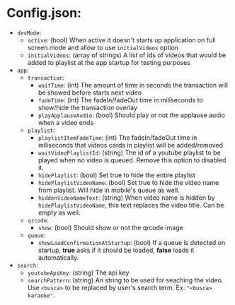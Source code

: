 
# Config.json: 

 - `devMode`:
    - `active`: (bool) When active it doesn't starts up application on full screen mode and allow to use `initialVideos` option
    - `initialVideos`: (array of strings) A list of ids of videos that would be added to playlist at the app startup for testing purposes
 - `app`: 
    - `transaction`: 
        - `waitTime`: (int) The amount of time in seconds the transaction will be showed before starts next video
        - `fadeTime`: (int) The fadeIn/fadeOut time in miliseconds to show/hide the transaction overlay
        - `playApplauseAudio`: (bool) Should play or not the applause audio when a video ends
    - `playlist`:
        - `playlistItemFadeTime`: (int) The fadeIn/fadeOut time in miliseconds that videos cards in playlist will be added/removed
        - `waitVideoPlaylistId`: (string) The id of a youtube playlist to be played when no video is queued. Remove this option to disabled it.
        - `hidePlaylist`: (bool) Set true to hide the entire playlist
        - `hidePlaylistVideoName`: (bool) Set true to hide the video name from playlist. Will hide in mobile's queue as well.
        - `hiddenVideoNameText`: (string) When video name is hidden by `hidePlaylistVideoName`, this text replaces the video title. Can be empty as well.
    - `qrcode`:
        - `show`: (bool) Should show or not the qrcode image
    - `queue`:
        - `showLoadConfirmationAtStartup`: (bool) If a queue is detected on startup, __true__ asks if it should be loaded, __false__ loads it automatically.
- `search`:
    - `youtubeApiKey`: (string) The api key 
    - `searchPattern`: (string) An string to be used for seaching the video. Use `<busca>` to be replaced by user's search term. Ex. `"<busca> karaoke"`.